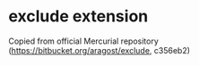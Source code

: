 exclude extension
=================

Copied from official Mercurial repository (<https://bitbucket.org/aragost/exclude>, c356eb2)
